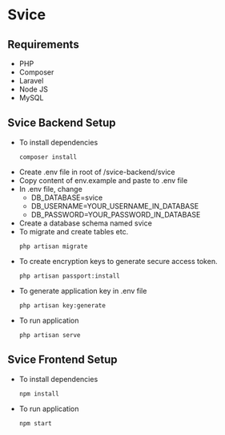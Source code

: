 # Svice

## Requirements
- PHP
- Composer
- Laravel
- Node JS
- MySQL

## Svice Backend Setup

- To install dependencies
    ```
    composer install
    ```
- Create .env file in root of /svice-backend/svice
- Copy content of env.example and paste to .env file
- In .env file, change
	- DB_DATABASE=svice
	- DB_USERNAME=YOUR_USERNAME_IN_DATABASE
	- DB_PASSWORD=YOUR_PASSWORD_IN_DATABASE
- Create a database schema named svice
- To migrate and create tables etc.
    ```
	php artisan migrate
    ```
- To create encryption keys to generate secure access token.
    ```
	php artisan passport:install
    ```
- To generate application key in .env file
	```
    php artisan key:generate
    ```
- To run application
	```
    php artisan serve
    ```
    
## Svice Frontend Setup

- To install dependencies
    ```
    npm install
    ```
- To run application
    ```
    npm start
    ```
